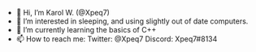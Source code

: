 - 👋 Hi, I’m Karol W. (@Xpeq7)
- 👀 I’m interested in sleeping, and using slightly out of date computers.
- 🌱 I’m currently learning the basics of C++
- 📫 How to reach me:
Twitter: @Xpeq7
Discord: Xpeq7#8134

<!---
Xpeq7/Xpeq7 is a ✨ special ✨ repository because its `README.md` (this file) appears on your GitHub profile.
You can click the Preview link to take a look at your changes.
--->
